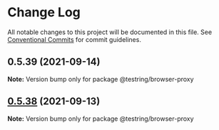 # Change Log

All notable changes to this project will be documented in this file.
See [Conventional Commits](https://conventionalcommits.org) for commit guidelines.

## 0.5.39 (2021-09-14)

**Note:** Version bump only for package @testring/browser-proxy





## [0.5.38](https://github.com/ringcentral/testring/compare/v0.5.37...v0.5.38) (2021-09-13)

**Note:** Version bump only for package @testring/browser-proxy
